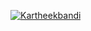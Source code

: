 [![Kartheekbandi](https://circleci.com/gh/Kartheekbandi/1234.svg?style=svg)](https://app.circleci.com/pipelines/github/Kartheekbandi/1234?branch=hw5&filter=all)
